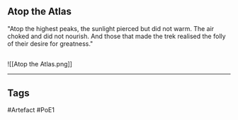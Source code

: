 ## Atop the Atlas
"Atop the highest peaks, the sunlight pierced but did not warm.
The air choked and did not nourish.
And those that made the trek realised the folly of their desire for greatness."
##
![[Atop the Atlas.png]]

---
## Tags
#Artefact
#PoE1